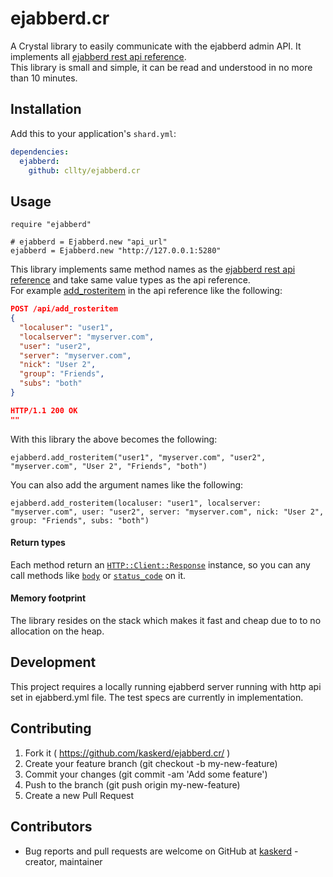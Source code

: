 # ejabberd.cr

A Crystal library to easily communicate with the ejabberd admin API.
It implements all [ejabberd rest api reference](https://docs.ejabberd.im/developer/ejabberd-api/admin-api/).\
This library is small and simple, it can be read and understood in no more than 10 minutes.


## Installation

Add this to your application's `shard.yml`:

```yaml
dependencies:
  ejabberd:
    github: cllty/ejabberd.cr
```

## Usage

```crystal
require "ejabberd"

# ejabberd = Ejabberd.new "api_url"
ejabberd = Ejabberd.new "http://127.0.0.1:5280"

```

This library implements same method names as the [ejabberd rest api reference](https://docs.ejabberd.im/developer/ejabberd-api/admin-api/) and take same value types as the api reference.\
For example [add_rosteritem](https://docs.ejabberd.im/developer/ejabberd-api/admin-api/#add-rosteritem) in the api reference like the following:

```json
POST /api/add_rosteritem
{
  "localuser": "user1",
  "localserver": "myserver.com",
  "user": "user2",
  "server": "myserver.com",
  "nick": "User 2",
  "group": "Friends",
  "subs": "both"
}

HTTP/1.1 200 OK
""
```

With this library the above becomes the following:
```crystal
ejabberd.add_rosteritem("user1", "myserver.com", "user2", "myserver.com", "User 2", "Friends", "both")
```

You can also add the argument names like the following:
```crystal
ejabberd.add_rosteritem(localuser: "user1", localserver: "myserver.com", user: "user2", server: "myserver.com", nick: "User 2", group: "Friends", subs: "both")
```

#### Return types
Each method return an [`HTTP::Client::Response`](https://crystal-lang.org/api/0.24.1/HTTP/Client/Response.html) instance, so you can any call methods like [`body`](https://crystal-lang.org/api/0.24.1/HTTP/Client/Response.html#body-instance-method) or [`status_code`](https://crystal-lang.org/api/0.24.1/HTTP/Client/Response.html#status_message%3AString-instance-method) on it.

#### Memory footprint
The library resides on the stack which makes it fast and cheap due to to no allocation on the heap.

## Development

This project requires a locally running ejabberd server running with http api set in ejabberd.yml file.
The test specs are currently in implementation.

## Contributing

1. Fork it ( https://github.com/kaskerd/ejabberd.cr/ )
2. Create your feature branch (git checkout -b my-new-feature)
3. Commit your changes (git commit -am 'Add some feature')
4. Push to the branch (git push origin my-new-feature)
5. Create a new Pull Request

## Contributors

- Bug reports and pull requests are welcome on GitHub at [kaskerd](https://github.com/kaskerd) - creator, maintainer
